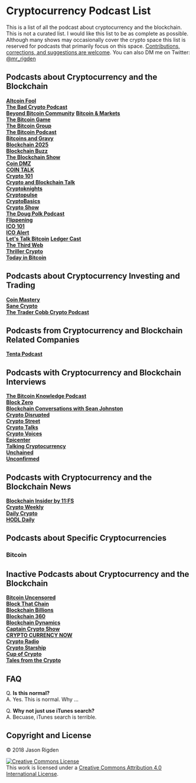 # Cryptocurrency Podcast List
This is a list of all the podcast about cryptocurrency and the blockchain. This is not a curated list. I would like this list to be as complete as possible. Although many shows may occasionally cover the crypto space this list is reserved for podcasts that primarily focus on this space. [Contributions, corrections, and suggestions are welcome](https://github.com/jrigden/Cryptocurrency-Podcast-List/issues/new). You can also DM me on Twitter: [@mr_rigden](https://twitter.com/mr_rigden)

## Podcasts about Cryptocurrency and the Blockchain 

**[Altcoin Fool](http://www.altcoinfool.com/)**  
**[The Bad Crypto Podcast](https://badcryptopodcast.com/)**  
**[Beyond Bitcoin Community](https://itunes.apple.com/us/podcast/beyond-bitcoin-community/id1005806033?mt=2&ign-mpt=uo%3D4)** 
**[Bitcoin & Markets](https://itunes.apple.com/us/podcast/bitcoin-markets-with-ansel-lindner/id1117715109?mt=2&ign-mpt=uo%3D4)**  
**[The Bitcoin Game](https://itunes.apple.com/us/podcast/the-bitcoin-game/id934243681?mt=2&ign-mpt=uo%3D4)**  
**[The Bitcoin Group](https://worldcryptonetwork.com/shows/the-bitcoin-group)**  
**[The Bitcoin Podcast](https://thebitcoinpodcast.com/)**  
**[Bitcoins and Gravy](http://bitcoinsandgravy.com/)**  
**[Blockchain 2025](https://podcast.bitcoin.com/s9-Blockchain-2025)**  
**[Blockchain Buzz](https://www.theblockchain-buzz.com/)**  
**[The Blockchain Show](https://www.theblockchainshow.com/)**  
**[Coin DMZ](https://kenradio.podbean.com/)**  
**[COIN TALK](https://itunes.apple.com/us/podcast/coin-talk/id1332061471?mt=2)**  
**[Crypto 101](https://crypto101podcast.com/)**  
**[Crypto and Blockchain Talk](http://cryptoandblockchaintalk.com/)**  
**[Cryptoknights](https://cryptoknights.io/)**  
**[Cryptopulse](https://www.cryptopulse.co.uk/)**  
**[CryptoBasics](https://www.cryptobasicpodcast.com/)**  
**[Crypto Show](https://thecryptoshow.com/)**  
**[The Doug Polk Podcast](https://dougpolk.podbean.com/)**  
**[Flippening](https://itunes.apple.com/us/podcast/flippening-for-cryptocurrency-investors-bitcoin-ethereum/id1323372565?mt=2)**  
**[ICO 101](http://ico101podcast.com/)**  
**[ICO Alert](https://itunes.apple.com/us/podcast/ico-alert-podcast-cryptocurrency-blockchain-ico-interviews/id1247296251?mt=2&l=en&ign-mpt=uo%3D4)**  
**[Let's Talk Bitcoin](https://itunes.apple.com/us/podcast/the-lets-talk-bitcoin-network/id640581455?mt=2&ign-mpt=uo%3D4)** **[Ledger Cast](https://itunes.apple.com/us/podcast/ledger-cast-cryptocurrency-trading-blockchain-ecosystem/id1322087447)**  
**[The Third Web](https://itunes.apple.com/us/podcast/the-third-web/id899090462?mt=2)**  
**[Thriller Crypto](https://www.thrillerpodcast.club/)**  
**[Today in Bitcoin](https://itunes.apple.com/us/podcast/the-third-web/id899090462?mt=2)**  


## Podcasts about Cryptocurrency Investing and Trading 

**[Coin Mastery](https://itunes.apple.com/us/podcast/coin-mastery-building-your-cryptocurrency-empire/id1251624136?mt=2)**  
**[Sane Crypto](https://sanecrypto.com/podcast/)**  
**[The Trader Cobb Crypto Podcast](https://worldcryptonetwork.com/shows/today-in-bitcoin)**  


## Podcasts from Cryptocurrency and Blockchain Related Companies 

**[Tenta Podcast](https://anchor.fm/tenta)**

## Podcasts with Cryptocurrency and Blockchain Interviews 

**[The Bitcoin Knowledge Podcast](https://itunes.apple.com/us/podcast/the-bitcoin-knowledge-podcast/id301670981?mt=2)**  
**[Block Zero](http://www.blockzero.show/)**  
**[Blockchain Conversations with Sean Johnston](https://itunes.apple.com/us/podcast/blockchain-conversations-with-sean-johnston/id1437328236?mt=2)**  
**[Crypto Disrupted](https://cryptodisrupted.podbean.com/)**  
**[Crypto Street](https://cryptostreetpod.podbean.com/)**  
**[Crypto Talks](https://anialexander.com/crytotalks/)**  
**[Crypto Voices](https://cryptovoices.com/)**  
**[Epicenter](https://epicenter.tv/)**  
**[Talking Cryptocurrency](https://jasonrigden.com/categories/talking-cryptocurrency/)**  
**[Unchained](http://unchainedpodcast.co/)**  
**[Unconfirmed](https://unconfirmed.libsyn.com/)**  


## Podcasts with Cryptocurrency and the Blockchain News 

**[Blockchain Insider by 11:FS](https://bi.11fs.com/)**  
**[Crypto Weekly](https://itunes.apple.com/us/podcast/crypto-weekly-cryptocurrency-bitcoin-ethereum-altcoin/id1351749137?mt=2&ign-mpt=uo%3D4)**  
**[Daily Crypto](https://itunes.apple.com/us/podcast/daily-crypto-bitcoin-blockchain-ethereum-altcoin-digital/id1281929760?mt=2)**  
**[HODL Daily](https://itunes.apple.com/us/podcast/hodl-daily-bitcoin-blockchain-cryptocurrency-ethereum/id1309178056?mt=2)**  



## Podcasts about Specific Cryptocurrencies

### Bitcoin

## Inactive Podcasts about Cryptocurrency and the Blockchain 

**[Bitcoin Uncensored](https://itunes.apple.com/us/podcast/bitcoin-uncensored/id1046414365?mt=2)**  
**[Block That Chain](http://blockthatchain.blubrry.net/)**  
**[Blockchain Billions](https://blockchainbillionspodcast.com/)**  
**[Blockchain 360](http://www.blockchain-360.com/)**  
**[Blockchain Dynamics](https://itunes.apple.com/us/podcast/blockchain-dynamics/id1112723247?mt=2)**  
**[Captain Crypto Show](https://itunes.apple.com/us/podcast/captain-crypto-show/id1270895089?mt=2)**  
**[CRYPTO CURRENCY NOW](https://anchor.fm/crypto-currency-now)**  
**[Crypto Radio](http://cryptoradio.io/)**  
**[Crypto Starship](https://www.cryptostarship.ai/)**  
**[Cup of Crypto](http://www.cupofcrypto.com/)**  
**[Tales from the Crypto](http://shoutengine.com/TalesFromTheCrypto/)**  


## FAQ
Q. **Is this normal?**  
A. Yes. This is normal. Why ...

Q. **Why not just use iTunes search?**  
A. Becuase, iTunes search is terrible.

## Copyright and License
© 2018 Jason Rigden

<a rel="license" href="http://creativecommons.org/licenses/by/4.0/"><img alt="Creative Commons License" style="border-width:0" src="https://i.creativecommons.org/l/by/4.0/88x31.png" /></a><br />This work is licensed under a <a rel="license" href="http://creativecommons.org/licenses/by/4.0/">Creative Commons Attribution 4.0 International License</a>.

